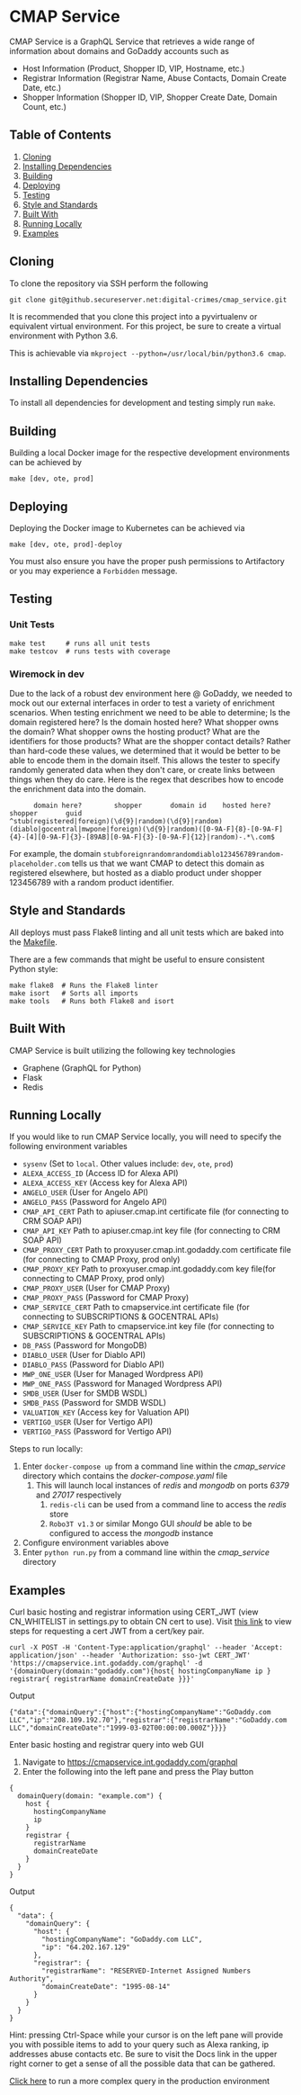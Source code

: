# CMAP Service

CMAP Service is a GraphQL Service that retrieves a wide range of information about domains and GoDaddy accounts such as
* Host Information (Product, Shopper ID, VIP, Hostname, etc.)
* Registrar Information (Registrar Name, Abuse Contacts, Domain Create Date, etc.)
* Shopper Information (Shopper ID, VIP, Shopper Create Date, Domain Count, etc.)

## Table of Contents
  1. [Cloning](#cloning)
  2. [Installing Dependencies](#installing-dependencies)
  3. [Building](#building)
  4. [Deploying](#deploying)
  5. [Testing](#testing)
  6. [Style and Standards](#style-and-standards)
  7. [Built With](#built-with)
  8. [Running Locally](#running-locally)
  9. [Examples](#examples)

## Cloning
To clone the repository via SSH perform the following
```
git clone git@github.secureserver.net:digital-crimes/cmap_service.git
```

It is recommended that you clone this project into a pyvirtualenv or equivalent virtual environment. For this project, be sure to create a virtual environment with Python 3.6.

This is achievable via `mkproject --python=/usr/local/bin/python3.6 cmap`.

## Installing Dependencies
To install all dependencies for development and testing simply run `make`.

## Building
Building a local Docker image for the respective development environments can be achieved by
```
make [dev, ote, prod]
```

## Deploying
Deploying the Docker image to Kubernetes can be achieved via
```
make [dev, ote, prod]-deploy
```
You must also ensure you have the proper push permissions to Artifactory or you may experience a `Forbidden` message.

## Testing
### Unit Tests
```
make test     # runs all unit tests
make testcov  # runs tests with coverage
```
### Wiremock in dev
Due to the lack of a robust dev environment here @ GoDaddy, we needed to mock out our external interfaces in order to test a variety of enrichment scenarios. When testing enrichment we need to be able to determine; Is the domain registered here? Is the domain hosted here? What shopper owns the domain? What shopper owns the hosting product? What are the identifiers for those products? What are the shopper contact details? Rather than hard-code these values, we determined that it would be better to be able to encode them in the domain itself. This allows the tester to specify randomly generated data when they don't care, or create links between things when they do care. Here is the regex that describes how to encode the enrichment data into the domain.

```
      domain here?        shopper       domain id    hosted here?    shopper       guid
^stub(registered|foreign)(\d{9}|random)(\d{9}|random)(diablo|gocentral|mwpone|foreign)(\d{9}|random)([0-9A-F]{8}-[0-9A-F]{4}-[4][0-9A-F]{3}-[89AB][0-9A-F]{3}-[0-9A-F]{12}|random)-.*\.com$
```
For example, the domain `stubforeignrandomrandomdiablo123456789random-placeholder.com` tells us that we want CMAP to detect this domain as registered elsewhere, but hosted as a diablo product under shopper 123456789 with a random product identifier.

## Style and Standards
All deploys must pass Flake8 linting and all unit tests which are baked into the [Makefile](Makefile).

There are a few commands that might be useful to ensure consistent Python style:

```
make flake8  # Runs the Flake8 linter
make isort   # Sorts all imports
make tools   # Runs both Flake8 and isort
```

## Built With
CMAP Service is built utilizing the following key technologies

* Graphene (GraphQL for Python)
* Flask
* Redis


## Running Locally
If you would like to run CMAP Service locally, you will need to specify the following environment variables
* `sysenv` (Set to `local`. Other values include: `dev`, `ote`, `prod`)
* `ALEXA_ACCESS_ID` (Access ID for Alexa API)
* `ALEXA_ACCESS_KEY` (Access key for Alexa API)
* `ANGELO_USER` (User for Angelo API)
* `ANGELO_PASS` (Password for Angelo API)
* `CMAP_API_CERT` Path to apiuser.cmap.int certificate file (for connecting to CRM SOAP API)
* `CMAP_API_KEY` Path to apiuser.cmap.int key file (for connecting to CRM SOAP API)
* `CMAP_PROXY_CERT` Path to proxyuser.cmap.int.godaddy.com certificate file (for connecting to CMAP Proxy, prod only)
* `CMAP_PROXY_KEY` Path to proxyuser.cmap.int.godaddy.com key file(for connecting to CMAP Proxy, prod only)
* `CMAP_PROXY_USER` (User for CMAP Proxy)
* `CMAP_PROXY_PASS` (Password for CMAP Proxy)
* `CMAP_SERVICE_CERT` Path to cmapservice.int certificate file (for connecting to SUBSCRIPTIONS & GOCENTRAL APIs)
* `CMAP_SERVICE_KEY` Path to cmapservice.int key file (for connecting to SUBSCRIPTIONS & GOCENTRAL APIs)
* `DB_PASS` (Password for MongoDB)
* `DIABLO_USER` (User for Diablo API)
* `DIABLO_PASS` (Password for Diablo API)
* `MWP_ONE_USER` (User for Managed Wordpress API)
* `MWP_ONE_PASS` (Password for Managed Wordpress API)
* `SMDB_USER` (User for SMDB WSDL)
* `SMDB_PASS` (Password for SMDB WSDL)
* `VALUATION_KEY` (Access key for Valuation API)
* `VERTIGO_USER` (User for Vertigo API)
* `VERTIGO_PASS` (Password for Vertigo API)

Steps to run locally:
1. Enter `docker-compose up` from a command line within the _cmap_service_ directory which contains the _docker-compose.yaml_ file
   1. This will launch local instances of _redis_ and _mongodb_ on ports _6379_ and _27017_ respectively
      1. `redis-cli` can be used from a command line to access the _redis_ store
      2. `Robo3T v1.3` or similar Mongo GUI _should_ be able to be configured to access the _mongodb_ instance
2. Configure environment variables above
3. Enter `python run.py` from a command line within the _cmap_service_ directory


## Examples

Curl basic hosting and registrar information using CERT_JWT (view CN_WHITELIST in settings.py to obtain CN cert to use). Visit [this link](https://confluence.godaddy.com/display/ITSecurity/Accessing+Shopper+Locker+Service#AccessingShopperLockerService-ObtainaJWT) to view steps for requesting a cert JWT from a cert/key pair.
```
curl -X POST -H 'Content-Type:application/graphql' --header 'Accept: application/json' --header 'Authorization: sso-jwt CERT_JWT' 'https://cmapservice.int.godaddy.com/graphql' -d '{domainQuery(domain:"godaddy.com"){host{ hostingCompanyName ip } registrar{ registrarName domainCreateDate }}}'
```
Output
```
{"data":{"domainQuery":{"host":{"hostingCompanyName":"GoDaddy.com LLC","ip":"208.109.192.70"},"registrar":{"registrarName":"GoDaddy.com LLC","domainCreateDate":"1999-03-02T00:00:00.000Z"}}}}
```

Enter basic hosting and registrar query into web GUI

  1. Navigate to https://cmapservice.int.godaddy.com/graphql
  2. Enter the following into the left pane and press the Play button
```
{
  domainQuery(domain: "example.com") {
    host {
      hostingCompanyName
      ip
    }
    registrar {
      registrarName
      domainCreateDate
    }
  }
}
```
Output
```
{
  "data": {
    "domainQuery": {
      "host": {
        "hostingCompanyName": "GoDaddy.com LLC",
        "ip": "64.202.167.129"
      },
      "registrar": {
        "registrarName": "RESERVED-Internet Assigned Numbers Authority",
        "domainCreateDate": "1995-08-14"
      }
    }
  }
}
```
  
Hint: pressing Ctrl-Space while your cursor is on the left pane will provide you with possible items to add to your query such as Alexa ranking, ip addresses abuse contacts etc. Be sure to visit the Docs link in the upper right corner to get a sense of all the possible data that can be gathered.
  
[Click here](https://cmapservice.int.godaddy.com/graphql?query=%7B%0A%20%20domainQuery(domain%3A%20"godaddy.com")%20%7B%0A%20%20%20%20alexaRank%0A%20%20%20%20apiReseller%20%7B%0A%20%20%20%20%20%20parent%0A%20%20%20%20%20%20child%0A%20%20%20%20%7D%0A%20%20%20%20blacklist%0A%20%20%20%20domain%0A%20%20%20%20domainStatus%20%7B%0A%20%20%20%20%20%20statusCode%0A%20%20%20%20%7D%0A%20%20%20%20host%20%7B%0A%20%20%20%20%20%20createdDate%0A%20%20%20%20%20%20dataCenter%0A%20%20%20%20%20%20friendlyName%0A%20%20%20%20%20%20guid%0A%20%20%20%20%20%20containerId%0A%20%20%20%20%20%20brand%0A%20%20%20%20%20%20hostingAbuseEmail%0A%20%20%20%20%20%20hostingCompanyName%0A%20%20%20%20%20%20hostname%0A%20%20%20%20%20%20ip%0A%20%20%20%20%20%20os%0A%20%20%20%20%20%20product%0A%20%20%20%20%20%20shopperId%0A%20%20%20%20%20%20mwpId%0A%20%20%20%20%20%20vip%20%7B%0A%20%20%20%20%20%20%20%20accountRepFirstName%0A%20%20%20%20%20%20%20%20accountRepLastName%0A%20%20%20%20%20%20%20%20accountRepEmail%0A%20%20%20%20%20%20%20%20portfolioType%0A%20%20%20%20%20%20%20%20blacklist%0A%20%20%20%20%20%20%20%20shopperId%0A%20%20%20%20%20%20%7D%0A%20%20%20%20%20%20privateLabelId%0A%20%20%20%20%7D%0A%20%20%20%20registrar%20%7B%0A%20%20%20%20%20%20brand%0A%20%20%20%20%20%20domainCreateDate%0A%20%20%20%20%20%20domainId%0A%20%20%20%20%20%20registrarName%0A%20%20%20%20%20%20registrarAbuseEmail%0A%20%20%20%20%7D%0A%20%20%20%20shopperInfo%20%7B%0A%20%20%20%20%20%20shopperId%0A%20%20%20%20%20%20domainCount%0A%20%20%20%20%20%20shopperCreateDate%0A%20%20%20%20%20%20shopperEmail%0A%20%20%20%20%20%20shopperFirstName%0A%20%20%20%20%20%20shopperLastName%0A%20%20%20%20%20%20shopperAddress1%0A%20%20%20%20%20%20shopperAddress2%0A%20%20%20%20%20%20shopperCity%0A%20%20%20%20%20%20shopperState%0A%20%20%20%20%20%20shopperPostalCode%0A%20%20%20%20%20%20shopperCountry%0A%20%20%20%20%20%20shopperPhoneMobile%0A%20%20%20%20%20%20shopperPhoneHome%0A%20%20%20%20%20%20shopperPhoneWork%0A%20%20%20%20%20%20shopperPhoneWorkExt%0A%20%20%20%20%20%20vip%20%7B%0A%20%20%20%20%20%20%20%20accountRepFirstName%0A%20%20%20%20%20%20%20%20accountRepLastName%0A%20%20%20%20%20%20%20%20accountRepEmail%0A%20%20%20%20%20%20%20%20portfolioType%0A%20%20%20%20%20%20%20%20blacklist%0A%20%20%20%20%20%20%20%20shopperId%0A%20%20%20%20%20%20%7D%0A%20%20%20%20%7D%0A%20%20%20%20securitySubscription%20%7B%0A%20%20%20%20%20%20sucuriProduct%0A%20%20%20%20%7D%0A%20%20%20%20sslSubscriptions%20%7B%0A%20%20%20%20%20%20certCommonName%0A%20%20%20%20%20%20certType%0A%20%20%20%20%20%20createdAt%0A%20%20%20%20%20%20expiresAt%0A%20%20%20%20%7D%0A%20%20%7D%0A%7D) to run a more complex query in the production environment
